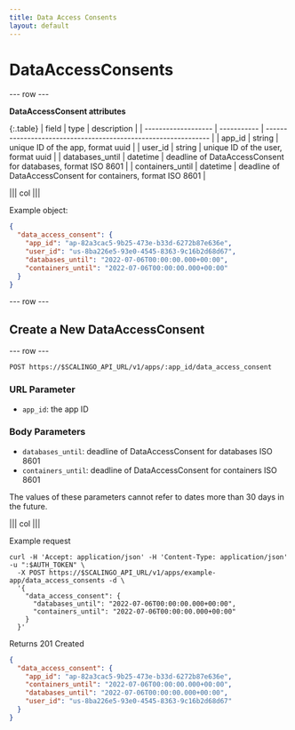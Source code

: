 ```yaml
---
title: Data Access Consents
layout: default
---
```


# DataAccessConsents

--- row ---

**DataAccessConsent attributes**

{:.table}
| field               | type        | description                                                    |
| ------------------- | ----------- | -------------------------------------------------------------- |
| app_id              | string      | unique ID of the app, format uuid                              |
| user_id             | string      | unique ID of the user, format uuid                             |
| databases_until     | datetime    | deadline of DataAccessConsent for databases, format ISO 8601   |
| containers_until    | datetime    | deadline of DataAccessConsent for containers, format ISO 8601  |

||| col |||

Example object:

```json
{
  "data_access_consent": {
    "app_id": "ap-82a3cac5-9b25-473e-b33d-6272b87e636e",
    "user_id": "us-8ba226e5-93e0-4545-8363-9c16b2d68d67",
    "databases_until": "2022-07-06T00:00:00.000+00:00",
    "containers_until": "2022-07-06T00:00:00.000+00:00"
  }
}
```
--- row ---

## Create a New DataAccessConsent

--- row ---

`POST https://$SCALINGO_API_URL/v1/apps/:app_id/data_access_consent`

### URL Parameter

- `app_id`: the app ID

### Body Parameters

- `databases_until`: deadline of DataAccessConsent for databases ISO 8601
- `containers_until`: deadline of DataAccessConsent for containers ISO 8601

The values of these parameters cannot refer to dates more than 30 days in the future.

||| col |||

Example request

```shell
curl -H 'Accept: application/json' -H 'Content-Type: application/json' -u ":$AUTH_TOKEN" \
  -X POST https://$SCALINGO_API_URL/v1/apps/example-app/data_access_consents -d \
  '{
    "data_access_consent": {
      "databases_until": "2022-07-06T00:00:00.000+00:00",
      "containers_until": "2022-07-06T00:00:00.000+00:00"
    }
  }'
```

Returns 201 Created

```json
{
  "data_access_consent": {
    "app_id": "ap-82a3cac5-9b25-473e-b33d-6272b87e636e",
    "containers_until": "2022-07-06T00:00:00.000+00:00",
    "databases_until": "2022-07-06T00:00:00.000+00:00",
    "user_id": "us-8ba226e5-93e0-4545-8363-9c16b2d68d67"
  }
}
```
